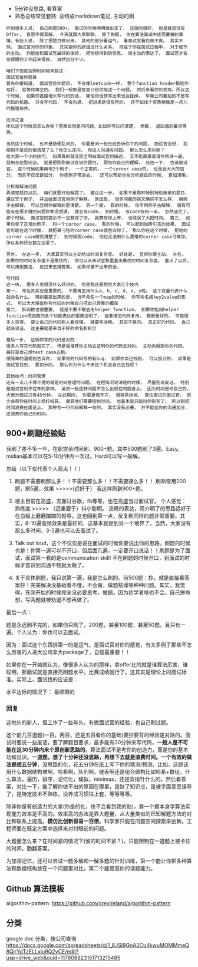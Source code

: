 

*  5分钟没思路, 看答案
*  熟悉总结常见套路: 总结成markdown笔记, 主动的刷


```
听到很多人说， 自己刷题500+， 面试的时候明明做出来了， 还做的很好， 但是就是没有Offer， 百思不得其解。 今天就跟大家聊聊， 除了刷题， 你在算法面试中还需要做的事情。有些人说， 除了把题目做出来， 其他的部分看运气， 看面试官看你爽不爽。 其实不然， 面试官对你的印象， 其实跟你的颜值没什么关系， 而在于你在面试过程中， 对于细节的主动。 你能给到面试官最好的体验， 把他想得到的信息， 很主动的表达了， 面试官才会觉得跟你工作起来很爽， 自然加分不少。

咱们下面就按照时间轴来叙述：
面试官给你题目
首先你要知道， 面试官给你题目， 不会像leetcode一样， 整个function header都给你写好， 就等你填空的。 我们一般都是故意只给你描述一个问题， 然后来看你的发挥。所以这个时候， 如果你直接埋头写代码的话， 哪怕你很快写出来也会挂掉。 毕竟公司要招的不是写代码的机器。 只会写代码， 不会沟通， 招进来是很危险的， 还不如找个资质稍微差一点儿的慢慢培养。

应对之道
所以这个时候该怎么办呢？答案自然是问问题。比如你可以问清楚， 参数， 返回值的要求等等。

当然这个时候， 也不是随便乱问的， 你要是问一些已经告诉你了的问题， 面试官会想， 我刚刚不是说的很清楚了么？你怎么还问， 你这人沟通有问题。 那么怎么来问呢？
给大家一个小的技巧， 如果真的就没完全明白面试官的描述， 又不能直接说请你再讲一遍， 就用总结型问法。 就是把刚刚面试官说的题目， 跟你你自己的理解， 总结一下， 告诉面试官。 这个时候如果再带2个例子， 一个正常的， 一个corner case的， 也是会大大的加分。 而且不仅仅是加分， 你把例子带进去，  还可以帮助你在分析题目的时候， 更加清晰。

分析和解决问题
弄清楚题目以后， 咱们就要开始解题了。 建议这一步， 如果不是那种特别特别简单的题目， 建议举个例子， 并且给面试官用例子解释。 原因是， 很多同胞的英文确实不怎么样， 用例子去解释， 可以显得你解释的更清楚。 另一个是， 有的时候， 你不用例子去解释， 很有可能有些很关键的问题你都没想通， 就去写code， 到时候， 写code写到一半， 忽然迷茫了， 那个时候， 面试官的提示不一定救得了你。 就算捞你上岸， 也耽误了大把时间。 第三， 如果你举了正常的例子， 和一个corner case， 有的时候， 可以起到抛砖引玉的效果， 面试官可能在这个时候， 就把最刁钻的corner case就告诉你了， 那么你在这个时候， 把他的corner case研究清楚了， 到时候跑code， 他也无法用什么更难的corner case刁难你。 所以各种好处都在这里了。

另外， 在这一步， 大家其实可以主动给出时间复杂度。 好处是， 显得你很主动。 并且， 如果你的时间复杂度不是最优的， 你可以从面试官那里套出最优的时间复杂度。 套出了以后， 可以用倒推法， 反过来去推答案。 如果你做不出来的话。

写代码
这一块， 很多人觉得没什么好讲的， 但是我还是想给大家几个技巧
第一， 命名其实也是重要的。 不要再去用什么a, b, c, d, x, y啦。 这个变量代表什么就命名什么。 特别要提出来的是， 当年命名一个map的时候， 你写命名成key2value的形式， 可以大大降低你写代码的时候自己把自己弄晕的概率
第二， 拆函数也很重要， 就是不要不敢去用helper function， 如果你能用helper function把函数的各个功能表达的很简洁明了， 或者增加代码复用， 都是极好的。 可能很多人觉得， 要让自己的代码别人看得懂， 就要写注释。 其实不是的。 真正好的代码， 自己就会说话。 这主要就是来自于好的命名和拆分

最后一步， 证明你写的代码是对的
很多人写完代码就完了， 但是我推荐你主动去证明你的代码去对的。 主动肉眼跑你的代码。 最好是自己想test case去跑。
很简单的潜规则告诉你， 如果你的代码写的有bug， 如果你自己找到， 可以加分的， 如果是面试官找到， 要扣分的。 那么你为什么不用这个机会自己去找呢？

其他技巧：时间管理
还有一点儿不得不提的就是时间管理的问题。 在把情况说清楚的时候， 尽量别说废话。 特别是面试官刹不住车的那种。 虽然一般这种问题不怎么出现在同胞身上。 因为时间是你自己的， 大部分面试只有45分钟， 在此期间， 你要是做不完， 很容易挂掉。 算法面试的面试官， 很少会帮你在时间上精打细算。 就算他们需要控制时间， 也基本是只能叫你别写了。 所以别把时间浪费在废话上。 那种写一行代码解释一句的， 其实没有必要。 并不能给你的沟通加分， 还浪费你自己的时间。
```




## 900+刷题经验贴

我刷了差不多一年，在职空余时间刷，900+题。其中500题刷了3遍。Easy, midian基本可以在5-10分钟内一次过。Hard可以写一般解。

总结（以下仅代表个人观点！！）

1.  刷题不需要刷那么多！！不需要那么多！！不需要辣么多！！ 刷熟常用200题，刷5遍，效果 >>>>>(远好于） 我这样刷到900+题。

2.  楼主目前在高盛，去面过谷歌，fb等等，也在高盛当过面试官。 个人感觉： 熟练度 >>>>> （远重要于）抖小聪明。 流畅的表达，简介明了的思路远好于在白板上磨磨蹭蹭的推导。这也回到第一点，反复刷同样的题非常重要。其实，8-10遍高频效果是最好的，这基本就是到另一个境界了。当然，大家没有那么多时间，3-5遍也可以去面试了。

3.  Talk out loud，这个不仅仅是说在面试的时候你要说出你的思路。刷题的时候也是！你第一遍可以不开口，但后面几遍，一定要开口说话！！刷题是为了面试，面试第一看的是communication skill! 不在刷题的时候开口，到面试的时候才意识到沟通不畅就太晚了。

4. 关于具体刷题，我只说第一遍，我是怎么刷的。前500题：抄。就是直接看答案抄！完美解决没基础看不懂，不会做，做题枯燥等种种问题。其实，我觉得，在刚开始的时候完全没必要思考，做题。因为初学者啥也不会。自己拼命想，写两题就被劝退不想再做了。

最后一点：

题是永远刷不完的，如果你只刷了，200题，甚至100题，甚至50题。且只有一遍。个人认为：你也可以去面试。

因为：面试这个东西排第一的是运气，是面试官对你的感觉，有太多例子那些不怎么厉害的人进大公司拿大package了，自信最重要！！

如果你在一开始就认为，像很多人认为的那样，拿offer比的就是谁算法厉害，谁聪明，那面试就是直接亮刷题水平，比赛成绩就行了。这其实是理论上的面试标准。实际上，面试找的应该是：

水平达标的情况下： 最顺眼的


### 回复

这地头的新人，但工作了一些年头，有做面试官的经验，也自己刷过题。

这个前几百道题(一百，两百，还是五百看你的基础)要抄要背的经验是对路的。面试时要说一些废话，要了解题目要求，最多能有30分钟来写代码，**一般人是不可能在这30分钟内来个原创新思路的**。算法面试不是考你的创造力，而是你的基本功和见识。**一道题，想了十分钟还没思路，再想下去就是浪费时间。一个有效的做法是想五分钟**，没思路的化，花五分钟在纸上写下你的猜测/预测，比如，这题该用什么数据结构堆啊，哈希啊，队列啊，链表啊还是组合结构比如哈希+数组，什么算法，遍历，排序，记忆化，模拟，minimax，还是双指针什么的。然后看答案，对比一下，能了解你做不出的原因在哪里，是缺了知识点，是被字面意思误导了，是特定技术不熟练，没养成习惯往上套，等等等等。

除非你是有创造力的大拿(你是的化，也不会看到我的贴)，靠一个题本身学算法实现能力效率是不高的。效率高的办法是靠大题量，从大量类似的已知解题方法的对比和联系上提高。**模仿比创新容易一百倍**。科学家只能在问题空间探索来创新。工程师要在既定方案中选择来对付眼前的问题。

大题量怎么来？在时间紧的情况下(谁的时间不紧？)，只能限制在一道题上被卡住的时间，勤翻答案。

为加深记忆，还可以尝试一题多解和一解多题的针对训练，第一个能让你把多种算法和数据结构放在一个问题里对比，第二个能提高你的读题能力。


## Github 算法模板

algorithm-pattern: https://github.com/greyireland/algorithm-pattern

## 分类

google doc 分类，按公司查询 
https://docs.google.com/spreadsheets/d/1_8JSI9GnA2Cu4kwuMOMMmeQ8QjrYdTzELLxIu9Q2yCE/edit?usp=drive_web&ouid=117808823151713215485